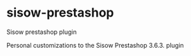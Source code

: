 sisow-prestashop
================

Sisow prestashop plugin

Personal customizations to the Sisow Prestashop 3.6.3. plugin
